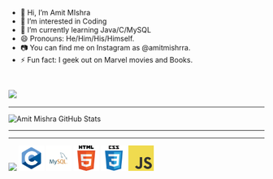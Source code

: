- 👋 Hi, I’m Amit MIshra
- 👀 I’m interested in Coding
- 🌱 I’m currently learning Java/C/MySQL
- 😄 Pronouns: He/Him/His/Himself.<br/>
- 📷 You can find me on Instagram as @amitmishrra.<br/>
- ⚡ Fun fact: I geek out on Marvel movies and Books.<br/>
<!---
amitmishrra/amitmishrra is a ✨ special ✨ repository because its `README.md` (this file) appears on your GitHub profile.
You can click the Preview link to take a look at your changes.
--->
<br />

![](https://c.tenor.com/8ZpbRdXPnd4AAAAM/programming-crazy.gif)



---
![Amit Mishra GitHub Stats](https://github-readme-stats.vercel.app/api?username=amitmishrra&show_icons=true&theme=tokyonight)

---



---
<code><img height="50" src="https://www.pikpng.com/pngl/m/146-1469146_java-logo-png-transparent-vector-java-logo-png.png"></code>
<code><img height="50" src="https://raw.githubusercontent.com/github/explore/80688e429a7d4ef2fca1e82350fe8e3517d3494d/topics/c/c.png"></code>
<code><img height="50" src="https://raw.githubusercontent.com/github/explore/80688e429a7d4ef2fca1e82350fe8e3517d3494d/topics/mysql/mysql.png"></code>
<code><img height="50" src="https://raw.githubusercontent.com/github/explore/80688e429a7d4ef2fca1e82350fe8e3517d3494d/topics/html/html.png"></code>
<code><img height="50" src="https://raw.githubusercontent.com/github/explore/80688e429a7d4ef2fca1e82350fe8e3517d3494d/topics/css/css.png"></code>
<code><img height="50" src="https://raw.githubusercontent.com/github/explore/80688e429a7d4ef2fca1e82350fe8e3517d3494d/topics/javascript/javascript.png"></code>
